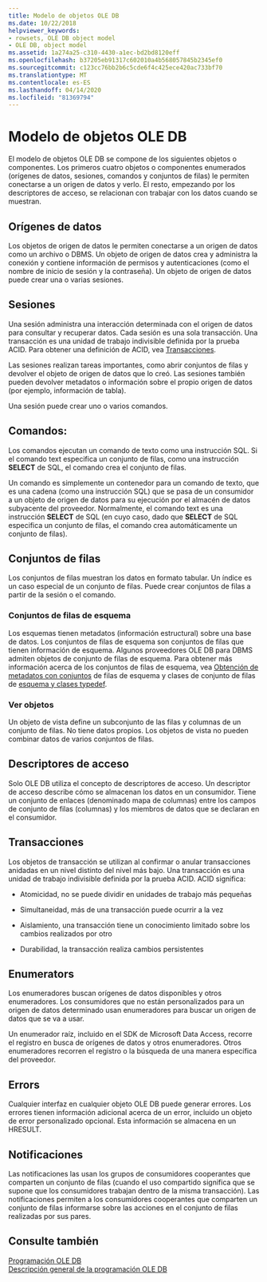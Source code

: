 ```yaml
---
title: Modelo de objetos OLE DB
ms.date: 10/22/2018
helpviewer_keywords:
- rowsets, OLE DB object model
- OLE DB, object model
ms.assetid: 1a274a25-c310-4430-a1ec-bd2bd8120eff
ms.openlocfilehash: b37205eb91317c602010a4b568057845b2345ef0
ms.sourcegitcommit: c123cc76bb2b6c5cde6f4c425ece420ac733bf70
ms.translationtype: MT
ms.contentlocale: es-ES
ms.lasthandoff: 04/14/2020
ms.locfileid: "81369794"
---
```

# <a name="ole-db-object-model"></a>Modelo de objetos OLE DB

El modelo de objetos OLE DB se compone de los siguientes objetos o componentes. Los primeros cuatro objetos o componentes enumerados (orígenes de datos, sesiones, comandos y conjuntos de filas) le permiten conectarse a un origen de datos y verlo. El resto, empezando por los descriptores de acceso, se relacionan con trabajar con los datos cuando se muestran.

## <a name="data-sources"></a>Orígenes de datos

Los objetos de origen de datos le permiten conectarse a un origen de datos como un archivo o DBMS. Un objeto de origen de datos crea y administra la conexión y contiene información de permisos y autenticaciones (como el nombre de inicio de sesión y la contraseña). Un objeto de origen de datos puede crear una o varias sesiones.

## <a name="sessions"></a>Sesiones

Una sesión administra una interacción determinada con el origen de datos para consultar y recuperar datos. Cada sesión es una sola transacción. Una transacción es una unidad de trabajo indivisible definida por la prueba ACID. Para obtener una definición de ACID, vea [Transacciones](#vcconoledbcomponents_transactions).

Las sesiones realizan tareas importantes, como abrir conjuntos de filas y devolver el objeto de origen de datos que lo creó. Las sesiones también pueden devolver metadatos o información sobre el propio origen de datos (por ejemplo, información de tabla).

Una sesión puede crear uno o varios comandos.

## <a name="commands"></a>Comandos:

Los comandos ejecutan un comando de texto como una instrucción SQL. Si el comando text especifica un conjunto de filas, como una instrucción **SELECT** de SQL, el comando crea el conjunto de filas.

Un comando es simplemente un contenedor para un comando de texto, que es una cadena (como una instrucción SQL) que se pasa de un consumidor a un objeto de origen de datos para su ejecución por el almacén de datos subyacente del proveedor. Normalmente, el comando text es una instrucción **SELECT** de SQL (en cuyo caso, dado que **SELECT** de SQL especifica un conjunto de filas, el comando crea automáticamente un conjunto de filas).

## <a name="rowsets"></a>Conjuntos de filas

Los conjuntos de filas muestran los datos en formato tabular. Un índice es un caso especial de un conjunto de filas. Puede crear conjuntos de filas a partir de la sesión o el comando.

### <a name="schema-rowsets"></a>Conjuntos de filas de esquema

Los esquemas tienen metadatos (información estructural) sobre una base de datos. Los conjuntos de filas de esquema son conjuntos de filas que tienen información de esquema. Algunos proveedores OLE DB para DBMS admiten objetos de conjunto de filas de esquema. Para obtener más información acerca de los conjuntos de filas de esquema, vea [Obtención de metadatos con conjuntos](../../data/oledb/obtaining-metadata-with-schema-rowsets.md) de filas de esquema y clases de conjunto de filas de [esquema y clases typedef](../../data/oledb/schema-rowset-classes-and-typedef-classes.md).

### <a name="view-objects"></a>Ver objetos

Un objeto de vista define un subconjunto de las filas y columnas de un conjunto de filas. No tiene datos propios. Los objetos de vista no pueden combinar datos de varios conjuntos de filas.

## <a name="accessors"></a>Descriptores de acceso

Solo OLE DB utiliza el concepto de descriptores de acceso. Un descriptor de acceso describe cómo se almacenan los datos en un consumidor. Tiene un conjunto de enlaces (denominado mapa de columnas) entre los campos de conjunto de filas (columnas) y los miembros de datos que se declaran en el consumidor.

## <a name="transactions"></a><a name="vcconoledbcomponents_transactions"></a>Transacciones

Los objetos de transacción se utilizan al confirmar o anular transacciones anidadas en un nivel distinto del nivel más bajo. Una transacción es una unidad de trabajo indivisible definida por la prueba ACID. ACID significa:

- Atomicidad, no se puede dividir en unidades de trabajo más pequeñas

- Simultaneidad, más de una transacción puede ocurrir a la vez

- Aislamiento, una transacción tiene un conocimiento limitado sobre los cambios realizados por otro

- Durabilidad, la transacción realiza cambios persistentes

## <a name="enumerators"></a>Enumerators

Los enumeradores buscan orígenes de datos disponibles y otros enumeradores. Los consumidores que no están personalizados para un origen de datos determinado usan enumeradores para buscar un origen de datos que se va a usar.

Un enumerador raíz, incluido en el SDK de Microsoft Data Access, recorre el registro en busca de orígenes de datos y otros enumeradores. Otros enumeradores recorren el registro o la búsqueda de una manera específica del proveedor.

## <a name="errors"></a>Errors

Cualquier interfaz en cualquier objeto OLE DB puede generar errores. Los errores tienen información adicional acerca de un error, incluido un objeto de error personalizado opcional. Esta información se almacena en un HRESULT.

## <a name="notifications"></a>Notificaciones

Las notificaciones las usan los grupos de consumidores cooperantes que comparten un conjunto de filas (cuando el uso compartido significa que se supone que los consumidores trabajan dentro de la misma transacción). Las notificaciones permiten a los consumidores cooperantes que comparten un conjunto de filas informarse sobre las acciones en el conjunto de filas realizadas por sus pares.

## <a name="see-also"></a>Consulte también

[Programación OLE DB](../../data/oledb/ole-db-programming.md)<br/>
[Descripción general de la programación OLE DB](../../data/oledb/ole-db-programming-overview.md)
